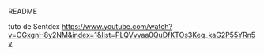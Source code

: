 README

tuto de Sentdex
https://www.youtube.com/watch?v=OGxgnH8y2NM&index=1&list=PLQVvvaa0QuDfKTOs3Keq_kaG2P55YRn5v
